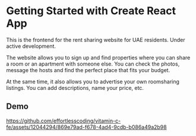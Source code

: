 # Getting Started with Create React App

This is the frontend for the rent sharing website for UAE residents. Under active development.

The website allows you to sign up and find properties where you can share a room or an apartment with someone else. You can check the photos, message the hosts and find the perfect place that fits your budget.

At the same time, it also allows you to advertise your own roomsharing listings. You can add descriptions, name your price, etc.

## Demo

https://github.com/effortlesscoding/vitamin-c-fe/assets/12044294/869e79ad-f678-4ad4-9cdb-b086a49a2b98

